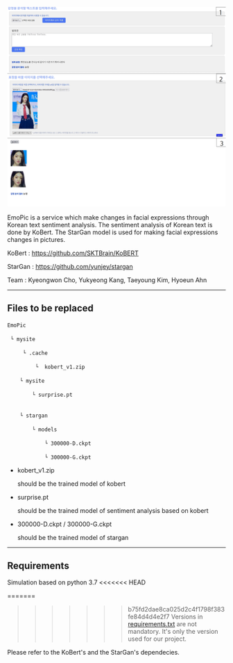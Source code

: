 ![example](example.png)



 EmoPic is a service which make changes in facial expressions through Korean text sentiment analysis. The sentiment analysis of Korean text is done by KoBert. The StarGan model is used for making facial expressions changes in pictures.

KoBert : https://github.com/SKTBrain/KoBERT

StarGan : https://github.com/yunjey/stargan

Team : Kyeongwon Cho, Yukyeong Kang, Taeyoung Kim, Hyoeun Ahn



--------------------------------

## Files to be replaced
```
EmoPic

 └ mysite

	 └ .cache

		 └  kobert_v1.zip

	└ mysite

		└ surprise.pt


	└ stargan

		└ models

			└ 300000-D.ckpt

			└ 300000-G.ckpt

```
* kobert_v1.zip

  	should be the trained model of kobert

+ surprise.pt

  	should be the trained model of sentiment analysis based on kobert

+ 300000-D.ckpt / 300000-G.ckpt 

  	should be the trained model of stargan 

-------------------------

## Requirements

 Simulation based on python 3.7
<<<<<<< HEAD

=======

>>>>>>> b75fd2dae8ca025d2c4f1798f383fe84d4d4e2f7
 Versions in [requirements.txt](requirements.txt) are not mandatory. It's only the version used for our project.

 Please refer to the KoBert's and the StarGan's dependecies.
